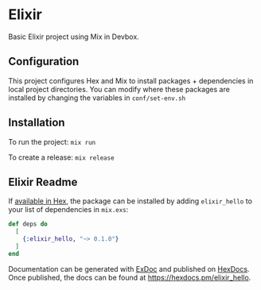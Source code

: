 # Elixir

Basic Elixir project using Mix in Devbox. 

## Configuration

This project configures Hex and Mix to install packages + dependencies in local project directories. You can modify where these packages are installed by changing the variables in `conf/set-env.sh`

## Installation

To run the project: `mix run`

To create a release: `mix release`

## Elixir Readme

If [available in Hex](https://hex.pm/docs/publish), the package can be installed
by adding `elixir_hello` to your list of dependencies in `mix.exs`:

```elixir
def deps do
  [
    {:elixir_hello, "~> 0.1.0"}
  ]
end
```

Documentation can be generated with [ExDoc](https://github.com/elixir-lang/ex_doc)
and published on [HexDocs](https://hexdocs.pm). Once published, the docs can
be found at <https://hexdocs.pm/elixir_hello>.

